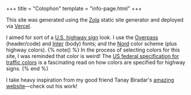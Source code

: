 +++
title = "Colophon"
template = "info-page.html"
+++

This site was generated using the [Zola](https://www.getzola.org/) static site generator and deployed via [Vercel](https://vercel.com/). 

I aimed for sort of a [U.S. highway sign](https://en.wikipedia.org/wiki/Road_signs_in_the_United_States) look. I use the [Overpass](https://overpassfont.org/) (header/code) and [Inter](https://rsms.me/inter/) (body) fonts; and the [Nord](https://www.nordtheme.com/) color scheme (plus highway colors).
{% note() %}
In the process of selecting colors for this site, I was reminded that color is weird! The [US federal specification for traffic colors](https://mutcd.fhwa.dot.gov/kno-colorspec.htm) is a fascinating read on how colors are specified for highway signs. 
{% end %}

I take heavy inspiration from my good friend Tanay Biradar's [amazing website](https://tanaybiradar.com/)—check out his work!